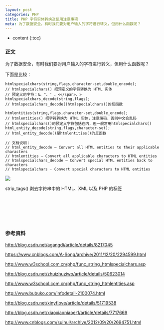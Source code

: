 ```yaml
---
layout: post
categories: PHP
title: PHP 字符实体转换及使用注意事项
meta: 为了数据安全，有时我们要对用户输入的字符进行转义，但用什么函数呢？
---
```

* content
{:toc}

### 正文

为了数据安全，有时我们要对用户输入的字符进行转义，但用什么函数呢？

下面是比较：

```
htmlspecialchars(string,flags,character-set,double_encode);
// htmlspecialchars() 把预定义的字符转换为 HTML 实体
// 预定义的字符：&、"、' 、<</span>、>
htmlspecialchars_decode(string,flags);
// htmlspecialchars_decode()htmlspecialchars()的反函数

htmlentities(string,flags,character-set,double_encode);
// htmlentities() 把字符转换为 HTML 实体，注意编码，否则中文会乱码
// htmlspecialchars()的预定义字符包括在内，但一般常用htmlspecialchars()
html_entity_decode(string,flags,character-set);
// html_entity_decode()是htmlentities()的反函数

// 文档说明：
// html_entity_decode — Convert all HTML entities to their applicable characters
// htmlentities — Convert all applicable characters to HTML entities
// htmlspecialchars_decode — Convert special HTML entities back to characters
// htmlspecialchars - Convert special characters to HTML entities 
```

![](http://s10.sinaimg.cn/mw690/001XbchKzy7gFZXLpnHf9)

strip_tags() 剥去字符串中的 HTML、XML 以及 PHP 的标签



<br/><br/><br/><br/><br/>
### 参考资料 

<http://blog.csdn.net/agangdi/article/details/8217045>

<https://www.cnblogs.com/A-Song/archive/2011/12/20/2294599.html>

<http://www.w3school.com.cn/php/func_string_htmlspecialchars.asp>

<http://blog.csdn.net/zhuizhuziwo/article/details/50623014>

<http://www.w3school.com.cn/php/func_string_htmlentities.asp>

<http://www.bubuko.com/infodetail-2100074.html>

<http://blog.csdn.net/xinyflove/article/details/51719538>

<http://blog.csdn.net/xiaoxiaoniaoer1/article/details/7717669>

<http://www.cnblogs.com/suihui/archive/2012/09/20/2694751.html>
